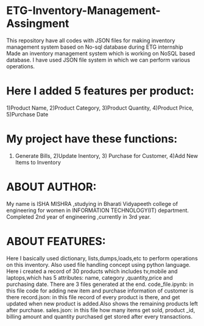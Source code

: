 # ETG-Inventory-Management-Assingment
This repository have all codes with JSON files for making inventory management system based on No-sql  database during ETG internship
Made an inventory management system which is working on NoSQL based database.
I have used JSON file system in which we can perform various operations.
# Here I added 5 features per product:
1)Product Name, 2)Product Category, 3)Product Quantity, 4)Product Price, 5)Purchase Date

# My project have these functions:
 1) Generate Bills, 2)Update Inentory, 3) Purchase for Customer, 4)Add New Items to Inventory

# ABOUT AUTHOR:
 My name is ISHA MISHRA ,studying in Bharati Vidyapeeth college of engineering for women 
 in INFORMATION TECHNOLOGY(IT) department. Completed 2nd year of engineering ,currently in 3rd year.
 
# ABOUT FEATURES:
Here I basically used dictionary, lists,dumps,loads,etc to perform operations on this inventory. Also used file handling concept using python language.
Here i created a record of 30 products which includes tv,mobile and laptops,which has 5 attributes: name, category ,quantity,price and purchasing date.
There are 3 files generated at the end.
 code_file.ipynb: in this file code for adding new item and purchase information of customer is there
 record.json: in this file record of every product is there, and get updated when new product is added.Also shows the remaining products left after purchase.
 sales.json: in this file how many items get sold, product _id, billing amount and quantity purchased get stored after every transactions. 
